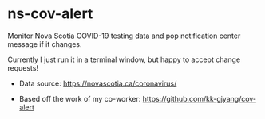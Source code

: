 # ns-cov-alert

Monitor Nova Scotia COVID-19 testing data and pop notification center message if it changes.

Currently I just run it in a terminal window, but happy to accept change requests!

- Data source: https://novascotia.ca/coronavirus/

- Based off the work of my co-worker: https://github.com/kk-gjyang/cov-alert
